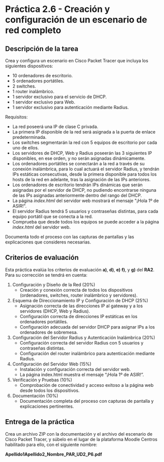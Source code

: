 # Práctica 2.6 - Creación y configuración de un escenario de red completo

## Descripción de la tarea

Crea y configura un escenario en Cisco Packet Tracer que incluya los siguientes dispositivos:

- 10 ordenadores de escritorio.
- 5 ordenadores portátiles.
- 2 switches.
- 1 router inalámbrico.
- 1 servidor exclusivo para el servicio de DHCP.
- 1 servidor exclusivo para Web.
- 1 servidor exclusivo para autenticación mediante Radius.

Requisitos:

- La red poseerá una IP de clase C privada.
- La primera IP disponible de la red será asignada a la puerta de enlace predeterminada.
- Los switches segmentarán la red con 5 equipos de escritorio por cada uno de ellos.
- Los servidores de DHCP, Web y Radius poseerán las 3 siguientes IP disponibles, en ese orden, y no serán asignadas dinámicamente.
- Los ordenadores portátiles se conectarán a la red a través de su conexión inalámbrica, para lo cual actuará el servidor Radius, y tendrán IPs estáticas consecutivas, desde la primera disponible para todos los hosts de la red en adelante, tras la asignación de las IPs anteriores.
- Los ordenadores de escritorio tendrán IPs dinámicas que serán asignadas por el servidor de DHCP, no pudiendo encontrarse ninguna de las IPs asignadas anteriormente dentro del rango del DHCP.
- La página _index.html_ del servidor web mostrará el mensaje "¡Hola 1º de ASIR!".
- El servidor Radius tendrá 5 usuarios y contraseñas distintas, para cada equipo portátil que se conecta a la red.
- Comprueba que desde todos los equipos se puede acceder a la página _index.html_ del servidor web.

Documenta todo el proceso con las capturas de pantallas y las explicaciones que consideres necesarias.

## Criterios de evaluación

Esta práctica evalúa los criterios de evaluación **a)**, **d)**, **e)** **f)**, y **g)** del **RA2**. Para su corrección se tendrá en cuenta:

1. Configuración y Diseño de la Red (20%)
    - Creación y conexión correcta de todos los dispositivos (ordenadores, switches, router inalámbrico y servidores).
2. Esquema de Direccionamiento IP y Configuración de DHCP (25%)
    - Asignación correcta de las direcciones IP al gateway y a los servidores (DHCP, Web y Radius).
    - Configuración correcta de direcciones IP estáticas en los ordenadores portátiles.
	- Configuración adecuada del servidor DHCP para asignar IPs a los ordenadores de sobremesa.
3. Configuración del Servidor Radius y Autenticación Inalámbrica (20%)
	- Configuración correcta del servidor Radius con 5 usuarios y contraseñas distintas.
	- Configuración del router inalámbrico para autenticación mediante Radius.
4. Configuración del Servidor Web (15%)
    - Instalación y configuración correcta del servidor web.
    - La página index.html muestra el mensaje “¡Hola 1º de ASIR!”.
5. Verificación y Pruebas (10%)
	- Comprobación de conectividad y acceso exitoso a la página web desde todos los dispositivos.
6. Documentación (10%)
	- Documentación completa del proceso con capturas de pantalla y explicaciones pertinentes.

## Entrega de la práctica

Crea un archivo ZIP con la documentación y el archivo del escenario de Cisco Packet Tracer, y súbelo en el lugar de la plataforma Moodle Centros habilitado para ello, con el siguiente nombre:

**Apellido1Apellido2_Nombre_PAR_UD2_P6.pdf**